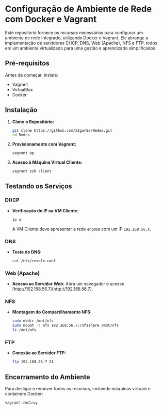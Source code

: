 # Configuração de Ambiente de Rede com Docker e Vagrant

Este repositório fornece os recursos necessários para configurar um ambiente de rede integrado, utilizando Docker e Vagrant. Ele abrange a implementação de servidores DHCP, DNS, Web (Apache), NFS e FTP, todos em um ambiente virtualizado para uma gestão e aprendizado simplificados.

## Pré-requisitos
Antes de começar, instale:
- Vagrant
- VirtualBox
- Docker

## Instalação

1. **Clone o Repositório:**
    ```bash
    git clone https://github.com/SIgorSs/Redes.git
    cd Redes
    ```

2. **Provisionamento com Vagrant:**
    ```bash
    vagrant up
    ```

3. **Acesso à Máquina Virtual Cliente:**
    ```bash
    vagrant ssh client
    ```

## Testando os Serviços

### DHCP
- **Verificação do IP na VM Cliente:**
  ```bash
  ip a
  ```
  A VM Cliente deve apresentar a rede `enp0s8` com um IP `192.168.56.X`.

### DNS
- **Teste do DNS:**
  ```bash
  cat /etc/resolv.conf
  ```

### Web (Apache)
- **Acesso ao Servidor Web:**
  Abra um navegador e acesse [http://192.168.56.7](http://192.168.56.7).

### NFS
- **Montagem do Compartilhamento NFS:**
  ```bash
  sudo mkdir /mnt/nfs
  sudo mount -t nfs 192.168.56.7:/nfsshare /mnt/nfs
  ls /mnt/nfs
  ```

### FTP
- **Conexão ao Servidor FTP:**
  ```bash
  ftp 192.168.56.7 21
  ```

## Encerramento do Ambiente

Para desligar e remover todos os recursos, incluindo máquinas virtuais e containers Docker:

```bash
vagrant destroy
```